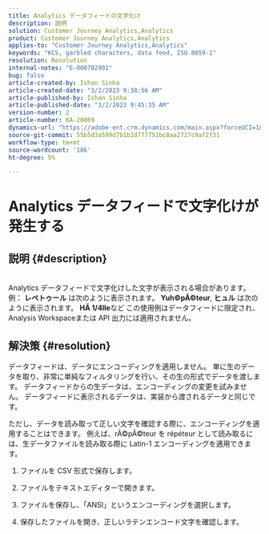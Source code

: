 ```yaml
---
title: Analytics データフィードの文字化け
description: 説明
solution: Customer Journey Analytics,Analytics
product: Customer Journey Analytics,Analytics
applies-to: "Customer Journey Analytics,Analytics"
keywords: "KCS, garbled characters, data feed, ISO 8859-1"
resolution: Resolution
internal-notes: "E-000702901"
bug: false
article-created-by: Ishan Sinha
article-created-date: "3/2/2023 9:38:56 AM"
article-published-by: Ishan Sinha
article-published-date: "3/2/2023 9:45:35 AM"
version-number: 2
article-number: KA-20869
dynamics-url: "https://adobe-ent.crm.dynamics.com/main.aspx?forceUCI=1&pagetype=entityrecord&etn=knowledgearticle&id=4997bf0b-deb8-ed11-83fe-6045bd0065f9"
source-git-commit: 55b5d3a599d7b1b2d777751bc8aa2727c9af2f31
workflow-type: tm+mt
source-wordcount: '186'
ht-degree: 5%

---
```


# Analytics データフィードで文字化けが発生する

## 説明 {#description}

<br>Analytics データフィードで文字化けした文字が表示される場合があります。 例： <b>レペトゥール</b> は次のように表示されます。 <b>Yuh©pÃ©teur</b>, <b>ヒュル</b> は次のように表示されます。 <b>HÃ 1/4lle</b>など この使用例はデータフィードに限定され、Analysis Workspaceまたは API 出力には適用されません。<br>

## 解決策 {#resolution}


データフィードは、データにエンコーディングを適用しません。 単に生のデータを取り、非常に単純なフィルタリングを行い、その生の形式でデータを渡します。 データフィードからの生データは、エンコーディングの変更を試みません。 データフィードに表示されるデータは、実装から渡されるデータと同じです。

ただし、データを読み取って正しい文字を確認する際に、エンコーディングを適用することはできます。 例えば、rÃ©pÃ©teur を répéteur として読み取るには、生データファイルを読み取る際に Latin-1 エンコーディングを適用できます。

1. ファイルを CSV 形式で保存します。

2.  ファイルをテキストエディターで開きます。

3. ファイルを保存し、「ANSI」というエンコーディングを選択します。

4. 保存したファイルを開き、正しいラテンエンコード文字を確認します。
